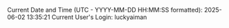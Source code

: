 Current Date and Time (UTC - YYYY-MM-DD HH:MM:SS formatted): 2025-06-02 13:35:21
Current User's Login: luckyaiman
